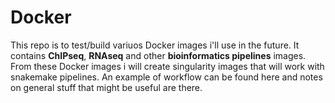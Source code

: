# Docker
This repo is to test/build variuos Docker images i'll use in the future. 
It contains **ChIPseq**, **RNAseq** and other **bioinformatics pipelines** images. 
From these Docker images i will create singularity images that will work with snakemake pipelines. An example of workflow can be found here and notes on general stuff that might be useful are there.

